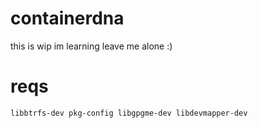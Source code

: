 # containerdna

this is wip im learning leave me alone :)

# reqs



```
libbtrfs-dev pkg-config libgpgme-dev libdevmapper-dev
```